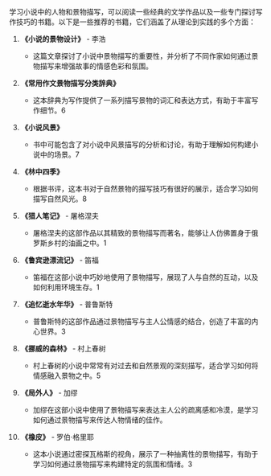 学习小说中的人物和景物描写，可以阅读一些经典的文学作品以及一些专门探讨写作技巧的书籍。以下是一些推荐的书籍，它们涵盖了从理论到实践的多个方面：

1. **《小说的景物设计》** - 李浩
    
    - 这篇文章探讨了小说中景物描写的重要性，并分析了不同作家如何通过景物描写来增强故事的情感色彩和氛围。
2. **《常用作文景物描写分类辞典》**
    
    - 这本辞典为写作提供了一系列描写景物的词汇和表达方式，有助于丰富写作细节。6
3. **《小说风景》**
    
    - 书中可能包含了对小说中风景描写的分析和讨论，有助于理解如何构建小说中的场景。7
4. **《林中四季》**
    
    - 根据书评，这本书对于自然景物的描写技巧有很好的展示，适合学习如何描写自然风光。8
5. **《猎人笔记》** - 屠格涅夫
    
    - 屠格涅夫的这部作品以其精致的景物描写而著名，能够让人仿佛置身于俄罗斯乡村的油画之中。1
6. **《鲁宾逊漂流记》** - 笛福
    
    - 笛福在这部小说中巧妙地使用了景物描写，展现了人与自然的互动，以及如何利用环境生存。1
7. **《追忆逝水年华》** - 普鲁斯特
    
    - 普鲁斯特的这部作品通过景物描写与主人公情感的结合，创造了丰富的内心世界。3
8. **《挪威的森林》** - 村上春树
    
    - 村上春树的小说中常常有对过去和自然景观的深刻描写，适合学习如何将情感融入景物之中。5
9. **《局外人》** - 加缪
    
    - 加缪在这部小说中使用了景物描写来表达主人公的疏离感和冷漠，是学习如何通过景物描写来传达人物情绪的佳作。
10. **《橡皮》** - 罗伯·格里耶
    
    - 这本小说通过密探瓦格斯的视角，展示了一种抽离性的景物描写，有助于学习如何通过景物描写来构建特定的氛围和情绪。3
